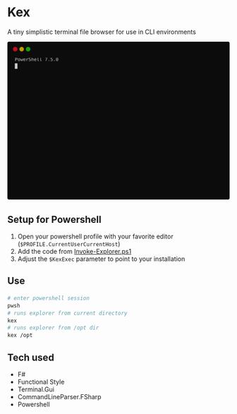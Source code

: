 # Kex

A tiny simplistic terminal file browser for use in CLI environments

![screen recording of a kex session. Recorded with termtosvg](./termtosvg_recording.svg)

## Setup for Powershell

1. Open your powershell profile with your favorite editor (`$PROFILE.CurrentUserCurrentHost`)
2. Add the code from [Invoke-Explorer.ps1]
3. Adjust the `$KexExec` parameter to point to your installation

[Invoke-Explorer.ps1]: ./KamiExplore/Invoke-Explorer.ps1

## Use

```sh
# enter powershell session
pwsh
# runs explorer from current directory
kex
# runs explorer from /opt dir
kex /opt
```

## Tech used

- F#
- Functional Style
- Terminal.Gui
- CommandLineParser.FSharp
- Powershell